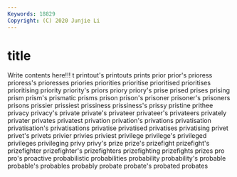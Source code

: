 ```yaml
---
Keywords: 18829
Copyright: (C) 2020 Junjie Li
---
```


# title

Write contents here!!!
t 
printout's 
printouts 
prints 
prior 
prior's 
prioress 
prioress's 
prioresses 
priories
priorities 
prioritise 
prioritised 
prioritises 
prioritising 
priority 
priority's 
priors 
priory 
priory's
prise 
prised 
prises 
prising 
prism 
prism's 
prismatic 
prisms 
prison 
prison's
prisoner 
prisoner's 
prisoners 
prisons 
prissier 
prissiest 
prissiness 
prissiness's 
prissy 
pristine
prithee 
privacy 
privacy's 
private 
private's 
privateer 
privateer's 
privateers 
privately 
privater
privates 
privatest 
privation 
privation's 
privations 
privatisation 
privatisation's 
privatisations 
privatise 
privatised
privatises 
privatising 
privet 
privet's 
privets 
privier 
privies 
priviest 
privilege 
privilege's
privileged 
privileges 
privileging 
privy 
privy's 
prize 
prize's 
prizefight 
prizefight's 
prizefighter
prizefighter's 
prizefighters 
prizefighting 
prizefights 
prizes 
pro 
pro's 
proactive 
probabilistic 
probabilities
probability 
probability's 
probable 
probable's 
probables 
probably 
probate 
probate's 
probated 
probates
